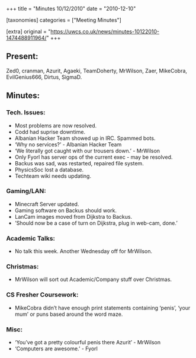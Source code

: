 +++
title = "Minutes 10/12/2010"
date = "2010-12-10"

[taxonomies]
categories = ["Meeting Minutes"]

[extra]
original = "https://uwcs.co.uk/news/minutes-10122010-1474488911964/"
+++

## Present:

Zed0, cranman, Azurit, Agaeki, TeamDoherty, MrWilson, Zaer, MikeCobra, EvilGenius666, Dirtus, SigmaD.

## Minutes:

### Tech. Issues:

  - Most problems are now resolved.
  - Codd had suprise downtime.
  - Albanian Hacker Team showed up in IRC. Spammed bots.
  - ‘Why no services?’ - Albanian Hacker Team
  - ‘We literally got caught with our trousers down.’ - MrWilson
  - Only Fyorl has server ops of the current exec - may be resolved.
  - Backus was sad, was restarted, repaired file system.
  - PhysicsSoc lost a database.
  - Techteam wiki needs updating.

### Gaming/LAN:

  - Minecraft Server updated.
  - Gaming software on Backus should work.
  - LanCam images moved from Dijkstra to Backus.
  - ’Should now be a case of turn on Dijkstra, plug in web-cam, done.’

### Academic Talks:

  - No talk this week. Another Wednesday off for MrWilson.

### Christmas:

  - MrWilson will sort out Academic/Company stuff over Christmas.

### CS Fresher Coursework:

  - MikeCobra didn’t have enough print statements containing ‘penis’, ‘your mum’ or puns based around the word maze.

### Misc:

  - ‘You’ve got a pretty colourful penis there Azurit’ - MrWilson
  - ‘Computers are awesome.’ - Fyorl
